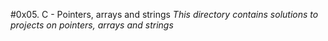 #0x05. C - Pointers, arrays and strings
*This directory contains solutions to projects on pointers, arrays and strings*
